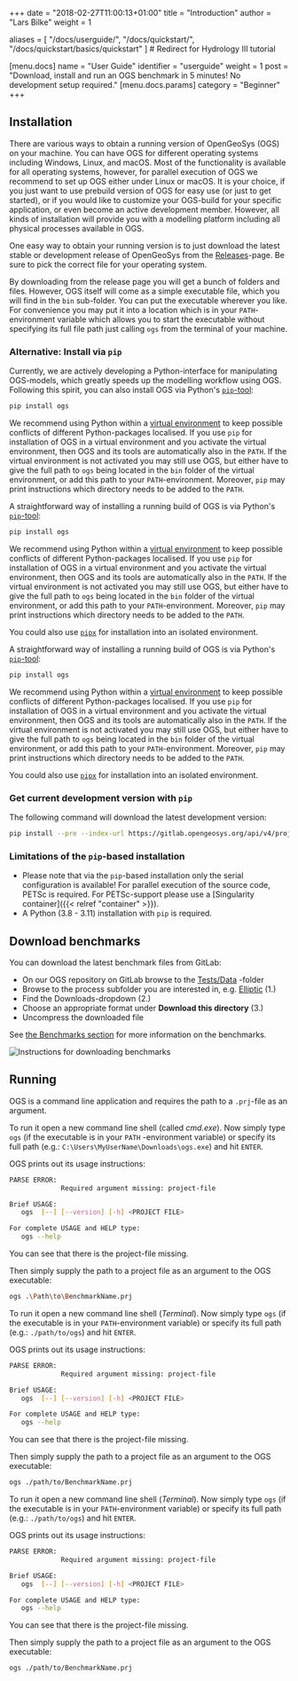 +++
date = "2018-02-27T11:00:13+01:00"
title = "Introduction"
author = "Lars Bilke"
weight = 1

aliases = [ "/docs/userguide/",
            "/docs/quickstart/",
            "/docs/quickstart/basics/quickstart" ] # Redirect for Hydrology III tutorial

[menu.docs]
name = "User Guide"
identifier = "userguide"
weight = 1
post = "Download, install and run an OGS benchmark in 5 minutes! No development setup required."
[menu.docs.params]
category = "Beginner"
+++

## Installation

There are various ways to obtain a running version of OpenGeoSys (OGS) on your machine. You can have OGS for different
operating systems including Windows, Linux, and macOS. Most of the functionality is available for all operating systems,
however, for parallel execution of OGS we recommend to set up OGS either under Linux or macOS. It is your choice, if you just
want to use prebuild version of OGS for easy use (or just to get started), or if you would like to customize your OGS-build for
your specific application, or even become an active development member. However, all kinds of installation will provide you
with a modelling platform including all physical processes available in OGS.

<div class='win'>

One easy way to obtain your running version is
to just download the latest stable or development release of OpenGeoSys from the [Releases](/releases)-page. Be sure to pick
the correct file for your operating system.

By downloading from the release page you will get a bunch of folders and files. However, OGS itself will come as a simple
executable file, which you will find in the `bin` sub-folder. You can put the executable wherever you like. For convenience you
may put it into a location which is in your `PATH`-environment variable which allows you to start the executable without
specifying its full file path just calling `ogs` from the terminal of your machine.

<div class="note">

### Alternative: Install via `pip`

Currently, we are actively developing a Python-interface for manipulating OGS-models, which greatly speeds up the modelling
workflow using OGS. Following this spirit, you can also install OGS via Python's [`pip`-tool](https://packaging.python.org/en/latest/tutorials/installing-packages/):

```bash
pip install ogs
```

We recommend using Python within a [virtual environment](https://docs.python.org/3/library/venv.html) to keep possible
conflicts of different Python-packages localised. If you use `pip` for installation of OGS in a virtual environment and you
activate the virtual environment, then OGS and its tools are automatically also in the `PATH`. If the virtual environment is
not activated you may still use OGS, but either have to give the full path to `ogs` being located in the `bin` folder of the
virtual environment, or add this path to your `PATH`-environment. Moreover, `pip` may print instructions which directory needs
to be added to the `PATH`.

</div>

</div>

<div class='linux'>

A straightforward way of installing a running build of OGS is via Python's [`pip`-tool](https://packaging.python.org/en/latest/tutorials/installing-packages/):

```bash
pip install ogs
```

We recommend using Python within a [virtual environment](https://docs.python.org/3/library/venv.html) to keep possible
conflicts of different Python-packages localised. If you use `pip` for installation of OGS in a virtual environment and you
activate the virtual environment, then OGS and its tools are automatically also in the `PATH`. If the virtual environment is
not activated you may still use OGS, but either have to give the full path to `ogs` being located in the `bin` folder of the
virtual environment, or add this path to your `PATH`-environment. Moreover, `pip` may print instructions which directory needs
 to be added to the `PATH`.

You could also use [`pipx`](https://pypa.github.io/pipx/) for installation into an isolated environment.

</div>

<div class='mac'>

A straightforward way of installing a running build of OGS is via Python's [`pip`-tool](https://packaging.python.org/en/latest/tutorials/installing-packages/):

```bash
pip install ogs
```

We recommend using Python within a [virtual environment](https://docs.python.org/3/library/venv.html) to keep possible
conflicts of different Python-packages localised. If you use `pip` for installation of OGS in a virtual environment and you
activate the virtual environment, then OGS and its tools are automatically also in the `PATH`. If the virtual environment is
not activated you may still use OGS, but either have to give the full path to `ogs` being located in the `bin` folder of the
virtual environment, or add this path to your `PATH`-environment. Moreover, `pip` may print instructions which directory needs
to be added to the `PATH`.

You could also use [`pipx`](https://pypa.github.io/pipx/) for installation into an isolated environment.

</div>

<div class="note">

### Get current development version with `pip`

The following command will download the latest development version:

```bash
pip install --pre --index-url https://gitlab.opengeosys.org/api/v4/projects/120/packages/pypi/simple ogs
```

### Limitations of the `pip`-based installation

- Please note that via the `pip`-based installation only the serial configuration is available! For parallel execution of the
source code, PETSc is required. For PETSc-support please use a [Singularity container]({{< relref "container" >}}). <!-- TODO: The
link is outdated. Please replace Singularity by Apptainer. -->
- A Python (3.8 - 3.11) installation with `pip` is required.

</div>

## Download benchmarks

You can download the latest benchmark files from GitLab:

- On our OGS repository on GitLab browse to the [Tests/Data](https://gitlab.opengeosys.org/ogs/ogs/-/tree/master/Tests/Data)
-folder
- Browse to the process subfolder you are interested in, e.g. [Elliptic](https://gitlab.opengeosys.org/ogs/ogs/-/tree/master/Tests/Data/Elliptic) (1.)
- Find the Downloads-dropdown (2.)
- Choose an appropriate format under **Download this directory** (3.)
- Uncompress the downloaded file

See [the Benchmarks section](/docs/benchmarks/) for more information on the benchmarks.

![Instructions for downloading benchmarks](/docs/userguide/basics/Download_Benchmarks.png)

## Running

OGS is a command line application and requires the path to a `.prj`-file as an argument.

<div class='win'>

To run it open a new command line shell (called *cmd.exe*). Now simply type `ogs` (if the executable is in your `PATH`
-environment variable) or specify its full path (e.g.: `C:\Users\MyUserName\Downloads\ogs.exe`) and hit `ENTER`.

OGS prints out its usage instructions:

```bash
PARSE ERROR:
             Required argument missing: project-file

Brief USAGE:
   ogs  [--] [--version] [-h] <PROJECT FILE>

For complete USAGE and HELP type:
   ogs --help
```

You can see that there is the project-file missing.

Then simply supply the path to a project file as an argument to the OGS executable:

```bash
ogs .\Path\to\BenchmarkName.prj
```

</div>

<div class='linux'>

To run it open a new command line shell (*Terminal*). Now simply type `ogs` (if the executable is in your `PATH`-environment
variable) or specify its full path (e.g.: `./path/to/ogs`) and hit `ENTER`.

OGS prints out its usage instructions:

```bash
PARSE ERROR:
             Required argument missing: project-file

Brief USAGE:
   ogs  [--] [--version] [-h] <PROJECT FILE>

For complete USAGE and HELP type:
   ogs --help
```

You can see that there is the project-file missing.

Then simply supply the path to a project file as an argument to the OGS executable:

```bash
ogs ./path/to/BenchmarkName.prj
```

</div>

<div class='mac'>

To run it open a new command line shell (*Terminal*). Now simply type `ogs` (if the executable is in your `PATH`-environment
variable) or specify its full path (e.g.: `./path/to/ogs`) and hit `ENTER`.

OGS prints out its usage instructions:

```bash
PARSE ERROR:
             Required argument missing: project-file

Brief USAGE:
   ogs  [--] [--version] [-h] <PROJECT FILE>

For complete USAGE and HELP type:
   ogs --help
```

You can see that there is the project-file missing.

Then simply supply the path to a project file as an argument to the OGS executable:

```bash
ogs ./path/to/BenchmarkName.prj
```

</div>

